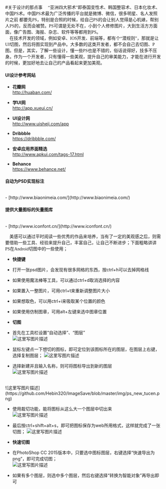 #关于设计的那点事
<span style="font-family:‘Times New Roman‘;">&nbsp;&nbsp;&nbsp;&nbsp;“亚洲四大邪术”即泰国变性术、韩国整容术、日本化妆术、中国PS术。中国PS术最为广泛传播的平台就是微博、微信，很多明星、名人发照片之前 都要先PS，特别是合照的时候，给自己PS的会让别人觉得是心机婊，帮别人PS的，反而会被赞。PS可谓是无处不在，小到个人修修图片，大到生活方方面面，像广告图、海报、杂志、软件等等都用到PS。</span></br>
<span style="font-family:‘Times New Roman‘;">&nbsp;&nbsp;&nbsp;&nbsp;在技术开发的领域，例如安卓、IOS开发、前端等，都有个“潜规则”，那就是让UI切图，然后将图实现到产品中。大多数的这类开发者，都不会自己去切图、P图。但是，其实，了解一些设计，懂一些PS也是不错的，俗话说得好，技多不压身。作为一个开发者，只有懂得一些美观，提升自己的审美能力，才能在进行开发的时候，更加好地去让自己的产品看起来更加美观。</span>
<h4>UI设计参考网站</h4>
<ul>
<li>
<p><strong>花瓣网</strong><br><a href="http://huaban.com/" target="_blank">http://huaban.com/</a></p>
</li>
<li>
<p><strong>学UI网</strong><br><a href="http://app.xueui.cn/" target="_blank">http://app.xueui.cn/</a></p>
</li>
<li>
<p><strong>UI设计网</strong><br><a href="http://www.uisheji.com/app" target="_blank">http://www.uisheji.com/app</a></p>
</li>
<li>
<p><strong>Dribbble</strong><br><a href="https://dribbble.com/" target="_blank">https://dribbble.com/</a></p>
</li>
<li>
<p><strong>安卓应用界面精选</strong><br><a href="http://www.apkui.com/tags-17.html" target="_blank">http://www.apkui.com/tags-17.html</a></p>
</li>
<li>
<p><strong>Behance</strong><br><a href="https://www.behance.net/" target="_blank">https://www.behance.net/</a></p>
</li>
</ul>
<h4>自动为PSD实现标注</h4>
</br>
 - [http://www.biaonimeia.com/](http://www.biaonimeia.com/)
</br>
<h4>提供大量图标的矢量图库</h4>
</br>
 - [http://www.iconfont.cn/](http://www.iconfont.cn/)
 
<span style="font-family:‘Times New Roman‘;">&nbsp;&nbsp;&nbsp;&nbsp;美感可以通过平时阅读一些优秀的作品来培养，当有了一定的美观感之后，则需要借助一些工具、经验来提升自己，丰富自己，让自己不断进步；下面粗略讲讲PS在Android切图中的一些使用；</span>

 - <strong>快捷键</strong>
 - 打开一张psd图片，会发现有很多网格的东西，按ctrl+h可以去掉网格线
 - 如果使用魔法棒等工具，可以通过ctrl+d取消选择的内容
 - 如果置入一整图片，可用ctrl+t来重新调整图片大小
 - 如果想取色，可以用ctrl+i来吸取某个位置的颜色
 - 如果使用仿制图章，可用alt+左键来选中图章位置
 
 - <strong>切图</strong> 
  - 首先在工具栏设置“自动选择”、“图层” </br>
   ![这里写图片描述](https://github.com/Hebin320/ImageSave/blob/master/img/ps_zidong.png)

  - 鼠标左键点一下想切的图标，即可定位到该图标所在的图层，在图层上右键，选择复制图层；
  ![这里写图片描述](https://github.com/Hebin320/ImageSave/blob/master/img/ps_fuzhitucen.png)
  - 选择新建并且输入名称，则可将图标导出到新的图层</br>
   ![这里写图片描述](https://github.com/Hebin320/ImageSave/blob/master/img/ps_tucenname.png)
   </br>
   ![这里写图片描述](https://github.com/Hebin320/ImageSave/blob/master/img/ps_new_tucen.png)
   

  - 使用裁切功能，能将图标从这么大一个图层中切出来</br>
  ![这里写图片描述](https://github.com/Hebin320/ImageSave/blob/master/img/ps_caiqie.png)
  

  - 最后按ctrl+shift+alt+s，即可把图标保存为web所用格式，这样就完成了一张切图；
  ![这里写图片描述](https://github.com/Hebin320/ImageSave/blob/master/img/ps_web_save.png)
  

 - <strong>快速切图</strong>
  - 在PhotoShop CC 2015版本中，只要选中图标图层，右键选择“快速导出为png”，即可完成切图；</br>
  ![这里写图片描述](https://github.com/Hebin320/ImageSave/blob/master/img/ps_fast_input.png)
  
  - 如果有多个图层，则选中多个图层，然后右键选择“转换为智能对象”再导出即可
